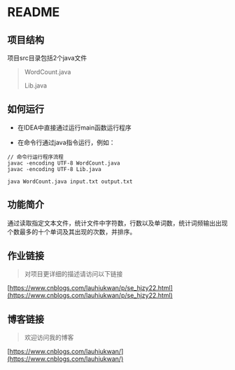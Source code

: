 # README

## 项目结构

项目src目录包括2个java文件

> WordCount.java
>
> Lib.java

## 如何运行

- 在IDEA中直接通过运行main函数运行程序

- 在命令行通过java指令运行，例如：

```
// 命令行运行程序流程
javac -encoding UTF-8 WordCount.java
javac -encoding UTF-8 Lib.java
    
java WordCount.java input.txt output.txt
```

## 功能简介

通过读取指定文本文件，统计文件中字符数，行数以及单词数，统计词频输出出现个数最多的十个单词及其出现的次数，并排序。

## 作业链接

> 对项目更详细的描述请访问以下链接

[https://www.cnblogs.com/lauhiukwan/p/se_hjzy22.html](https://www.cnblogs.com/lauhiukwan/p/se_hjzy22.html)

## 博客链接

> 欢迎访问我的博客

[https://www.cnblogs.com/lauhiukwan/](https://www.cnblogs.com/lauhiukwan/)
